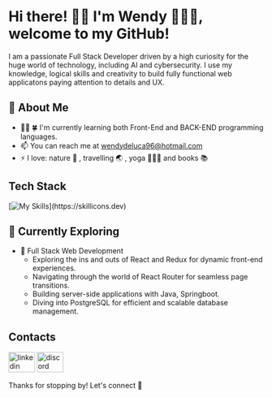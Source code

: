

# Hi there! 👋🏻 I'm Wendy 👩🏻‍💻, welcome to my GitHub!



I am a passionate Full Stack Developer driven by a high curiosity for the huge world of technology, including  AI and cybersecurity. I use my knowledge, logical skills and creativity to build fully functional web applicatons paying attention to details and UX.



## 🚀 About Me

- 👨‍💻 🍀 I'm currently learning both Front-End and BACK-END programming languages.
- 📫 You can reach me at wendydeluca96@hotmail.com
- ⚡ I love:  nature 🌳 , travelling 🌏 , yoga 🧘🏼‍♀️ and books 📚


## Tech Stack
[![My Skills](https://skillicons.dev/icons?i=js,html,css,react,redux,typescript,bootstrap,vscode,git,github,java,spring,postgresql,pgadmin,npm,postman,)](https://skillicons.dev)

## 🌱 Currently Exploring

- 🚀 Full Stack Web Development
  - Exploring the ins and outs of React and Redux for dynamic front-end experiences.
  - Navigating through the world of React Router for seamless page transitions.
  - Building server-side applications with Java, Springboot.
  - Diving into PostgreSQL for efficient and scalable database management.


## Contacts

<div align="left">
  <a href="[https://www.linkedin.com/in/cristina-palmisani-fullstack-developer/]"><img src="https://raw.githubusercontent.com/maurodesouza/profile-readme-generator/master/src/assets/icons/social/linkedin/default.svg" width="52" height="40" alt="linkedin logo"  /></a>
  <img src="https://raw.githubusercontent.com/maurodesouza/profile-readme-generator/master/src/assets/icons/social/discord/default.svg" width="52" height="40" alt="discord logo"  />

</div>

Thanks for stopping by! Let's connect 🚀




